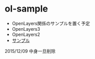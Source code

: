 ol-sample
=========

* OpenLayers関係のサンプルを置く予定
* OpenLayers3
* OpenLayers2
* [サンプル](http://kohei-kp.github.io/ol-sample/sample/ol2/line/index.html)


2015/12/09 中身一旦削除
